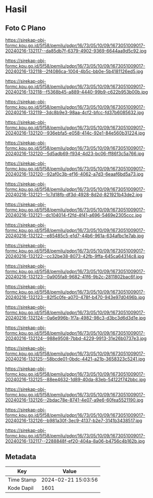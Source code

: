# Hasil

## Foto C Plano

https://sirekap-obj-formc.kpu.go.id/5f58/pemilu/pdpr/16/73/05/10/09/1673051009017-20240216-132117--da85db7f-6379-4902-9369-6644aa9d5c92.jpg

https://sirekap-obj-formc.kpu.go.id/5f58/pemilu/pdpr/16/73/05/10/09/1673051009017-20240216-132118--2f4086ca-1004-4b5c-bb0e-5b4181126ed5.jpg

https://sirekap-obj-formc.kpu.go.id/5f58/pemilu/pdpr/16/73/05/10/09/1673051009017-20240216-132118--f5368b45-a889-4440-99b9-c622b953b00b.jpg

https://sirekap-obj-formc.kpu.go.id/5f58/pemilu/pdpr/16/73/05/10/09/1673051009017-20240216-132119--3dc8b9e3-98aa-4cf2-bfcc-fd37b6085632.jpg

https://sirekap-obj-formc.kpu.go.id/5f58/pemilu/pdpr/16/73/05/10/09/1673051009017-20240216-132120--936ebfa5-e058-414c-92e1-84e560b31224.jpg

https://sirekap-obj-formc.kpu.go.id/5f58/pemilu/pdpr/16/73/05/10/09/1673051009017-20240216-132120--5d5adb69-f934-4d23-bc06-ff86f3c5a766.jpg

https://sirekap-obj-formc.kpu.go.id/5f58/pemilu/pdpr/16/73/05/10/09/1673051009017-20240216-132120--92af0c3b-ef16-4062-a7d3-6eaaf6bd5a73.jpg

https://sirekap-obj-formc.kpu.go.id/5f58/pemilu/pdpr/16/73/05/10/09/1673051009017-20240216-132121--1c7d18fb-df3d-4928-8d2d-821921b43de2.jpg

https://sirekap-obj-formc.kpu.go.id/5f58/pemilu/pdpr/16/73/05/10/09/1673051009017-20240216-132121--dc104014-f2fd-4f41-a696-5469e2305ccc.jpg

https://sirekap-obj-formc.kpu.go.id/5f58/pemilu/pdpr/16/73/05/10/09/1673051009017-20240216-132122--e85485c5-e1d7-44b6-961a-634afbc1e7ab.jpg

https://sirekap-obj-formc.kpu.go.id/5f58/pemilu/pdpr/16/73/05/10/09/1673051009017-20240216-132122--cc32be38-8073-42fb-9ffa-645ca64314c8.jpg

https://sirekap-obj-formc.kpu.go.id/5f58/pemilu/pdpr/16/73/05/10/09/1673051009017-20240216-132123--0a905fa8-9682-41f6-9b2c-2811802bac6f.jpg

https://sirekap-obj-formc.kpu.go.id/5f58/pemilu/pdpr/16/73/05/10/09/1673051009017-20240216-132123--82f5c0fe-a070-478f-b470-943e97d0496b.jpg

https://sirekap-obj-formc.kpu.go.id/5f58/pemilu/pdpr/16/73/05/10/09/1673051009017-20240216-132124--0a6e996b-1f7a-4982-98c3-d3bc3d6d3d1e.jpg

https://sirekap-obj-formc.kpu.go.id/5f58/pemilu/pdpr/16/73/05/10/09/1673051009017-20240216-132124--988e9508-7bbd-4229-9913-31e26b0737e3.jpg

https://sirekap-obj-formc.kpu.go.id/5f58/pemilu/pdpr/16/73/05/10/09/1673051009017-20240216-132125--58bcde01-0bdc-4421-a21b-3658323c5241.jpg

https://sirekap-obj-formc.kpu.go.id/5f58/pemilu/pdpr/16/73/05/10/09/1673051009017-20240216-132125--88ee4632-1d89-40da-83eb-54122f742bbc.jpg

https://sirekap-obj-formc.kpu.go.id/5f58/pemilu/pdpr/16/73/05/10/09/1673051009017-20240216-132126--2bdac78e-8741-4e07-a9e6-60fea5521190.jpg

https://sirekap-obj-formc.kpu.go.id/5f58/pemilu/pdpr/16/73/05/10/09/1673051009017-20240216-132126--b981a30f-3ec9-4137-b2e7-3141b3438517.jpg

https://sirekap-obj-formc.kpu.go.id/5f58/pemilu/pdpr/16/73/05/10/09/1673051009017-20240216-132117--2288848f-ef20-404a-8a06-b4756c4b162b.jpg


## Metadata

| Key        | Value               |
| ---------- | ------------------- |
| Time Stamp | 2024-02-21 15:03:56 |
| Kode Dapil | 1601                |



